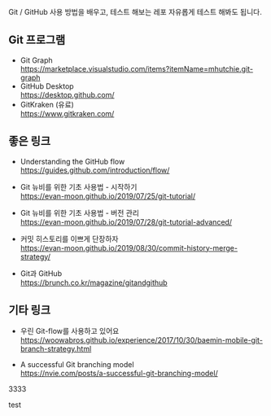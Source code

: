 Git / GitHub 사용 방법을 배우고, 테스트 해보는 레포
자유롭게 테스트 해봐도 됩니다. 

## Git 프로그램
- Git Graph  
https://marketplace.visualstudio.com/items?itemName=mhutchie.git-graph
- GitHub Desktop  
https://desktop.github.com/
- GitKraken (유료)  
https://www.gitkraken.com/

## 좋은 링크
- Understanding the GitHub flow  
https://guides.github.com/introduction/flow/

- Git 뉴비를 위한 기초 사용법 - 시작하기  
https://evan-moon.github.io/2019/07/25/git-tutorial/

- Git 뉴비를 위한 기초 사용법 - 버전 관리  
https://evan-moon.github.io/2019/07/28/git-tutorial-advanced/

- 커밋 히스토리를 이쁘게 단장하자   
https://evan-moon.github.io/2019/08/30/commit-history-merge-strategy/

- Git과 GitHub  
https://brunch.co.kr/magazine/gitandgithub
   

## 기타 링크
- 우린 Git-flow를 사용하고 있어요  
https://woowabros.github.io/experience/2017/10/30/baemin-mobile-git-branch-strategy.html

- A successful Git branching model  
https://nvie.com/posts/a-successful-git-branching-model/
 
  
 3333


test
